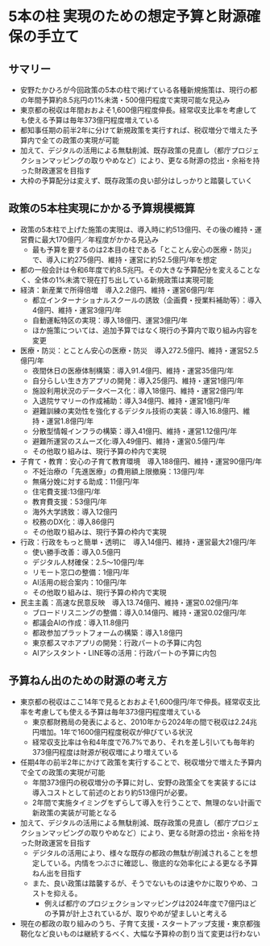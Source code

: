 # 5本の柱 実現のための想定予算と財源確保の手立て

## サマリー

- 安野たかひろが今回政策の5本の柱で掲げている各種新規施策は、現行の都の年間予算約8.5兆円の1%未満・500億円程度で実現可能な見込み
- 東京都の税収は年間おおよそ1,600億円程度伸長。経常収支比率を考慮しても使える予算は毎年373億円程度増えている
- 都知事任期の前半2年に分けて新規政策を実行すれば、税収増分で増えた予算内で全ての政策の実現が可能
- 加えて、デジタルの活用による無駄削減、既存政策の見直し（都庁プロジェクションマッピングの取りやめなど）により、更なる財源の捻出・余裕を持った財政運営を目指す
- 大枠の予算配分は変えず、既存政策の良い部分はしっかりと踏襲していく

## 政策の5本柱実現にかかる予算規模概算

- 政策の5本柱で上げた施策の実現は、導入時に約513億円、その後の維持・運営費に最大170億円／年程度がかかる見込み
    - 最も予算を要するのは2本目の柱である「とことん安心の医療・防災」で、導入に約275億円、維持・運営に約52.5億円/年を想定
- 都の一般会計は令和6年度で約8.5兆円。その大きな予算配分を変えることなく、全体の1%未満で現在打ち出している新規政策は実現可能
- 経済：新産業で所得倍増　導入2.2億円、維持・運営6億円/年
    - 都立インターナショナルスクールの誘致（企画費・授業料補助等）：導入4億円、維持・運営3億円/年
    - 自動運転特区の実現：導入18億円、運営3億円/年
    - ほか施策については、追加予算ではなく現行の予算内で取り組み内容を変更
- 医療・防災：とことん安心の医療・防災　導入272.5億円、維持・運営52.5億円/年
    - 夜間休日の医療体制構築：導入91.4億円、維持・運営35億円/年
    - 自分らしい生き方アプリの開発：導入25億円、維持・運営1億円/年
    - 施設利用状況のデータベース化：導入18億円、維持・運営2億円/年
    - 入退院サマリーの作成補助：導入34億円、維持・運営1億円/年
    - 避難訓練の実効性を強化するデジタル技術の実装：導入16.8億円、維持・運営1.8億円/年
    - 分散型情報インフラの構築：導入41億円、維持・運営1.12億円/年
    - 避難所運営のスムーズ化:導入49億円、維持・運営0.5億円/年
    - その他取り組みは、現行予算の枠内で実現
- 子育て・教育：安心の子育て教育環境　導入188億円、維持・運営90億円/年
    - 不妊治療の「先進医療」の費用額上限撤廃：13億円/年
    - 無痛分娩に対する助成：11億円/年
    - 住宅費支援:13億円/年
    - 教育費支援：53億円/年
    - 海外大学誘致：導入12億円
    - 校務のDX化：導入86億円
    - その他取り組みは、現行予算の枠内で実現
- 行政：行政をもっと簡単・透明に　導入14億円、維持・運営最大21億円/年
    - 使い勝手改善：導入0.5億円
    - デジタル人材確保：2.5～10億円/年
    - リモート窓口の整備：1億円/年
    - AI活用の総合案内：10億円/年
    - その他取り組みは、現行予算の枠内で実現
- 民主主義：高速な民意反映　導入13.74億円、維持・運営0.02億円/年
    - ブロードリスニングの整備：導入0.14億円、維持・運営0.02億円/年
    - 都議会AIの作成：導入11.8億円
    - 都政参加プラットフォームの構築：導入1.8億円
    - 東京都スマホアプリの開発：行政パートの予算に内包
    - AIアシスタント・LINE等の活用：行政パートの予算に内包

## 予算ねん出のための財源の考え方

- 東京都の税収はここ14年で見るとおおよそ1,600億円/年で伸長。経常収支比率を考慮しても使える予算は毎年373億円程度増えている
    - 東京都財務局の発表によると、2010年から2024年の間で税収は2.24兆円増加。1年で1600億円程度税収が伸びている状況
    - 経常収支比率は令和4年度で76.7%であり、それを差し引いても毎年約373億円程度は財源が税収増により増えている
- 任期4年の前半2年にかけて政策を実行することで、税収増分で増えた予算内で全ての政策の実現が可能
    - 年間373億円の税収増分の予算に対し、安野の政策全てを実装するには導入コストとして前述のとおり約513億円が必要。
    - 2年間で実施タイミングをずらして導入を行うことで、無理のない計画で新政策の実装が可能となる
- 加えて、デジタルの活用による無駄削減、既存政策の見直し（都庁プロジェクションマッピングの取りやめなど）により、更なる財源の捻出・余裕を持った財政運営を目指す
    - デジタルの活用により、様々な既存の都政の無駄が削減されることを想定している。内情をつぶさに確認し、徹底的な効率化による更なる予算ねん出を目指す
    - また、良い政策は踏襲するが、そうでないものは速やかに取りやめ、コストを抑える。
        - 例えば都庁のプロジェクションマッピングは2024年度で7億円ほどの予算が計上されているが、取りやめが望ましいと考える
- 現在の都政の取り組みのうち、子育て支援・スタートアップ支援・東京都強靭化など良いものは継続するべく、大幅な予算枠の割り当て変更は行わない
